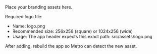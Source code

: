 Place your branding assets here.

Required logo file:
- Name: logo.png
- Recommended size: 256x256 (square) or 1024x256 (wide)
- Usage: The app header expects this exact path: src/assets/logo.png

After adding, rebuild the app so Metro can detect the new asset.

